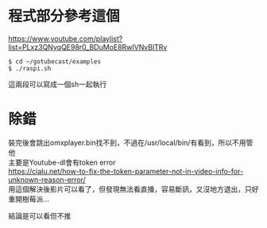 # 程式部分參考這個
https://www.youtube.com/playlist?list=PLxz3QNyqQE98r0_BDuMoE8RwIVNvBlTRv  
```
$ cd ~/gotubecast/examples  
$ ./raspi.sh  
```
這兩段可以寫成一個sh一起執行  

# 除錯
裝完後會跳出omxplayer.bin找不到，不過在/usr/local/bin/有看到，所以不用管他  
主要是Youtube-dl會有token error  
https://cialu.net/how-to-fix-the-token-parameter-not-in-video-info-for-unknown-reason-error/  
用這個解決後影片可以看了，但發現無法看直播，容易斷訊，又沒地方退出，只好重開樹莓派...    

結論是可以看但不推  

